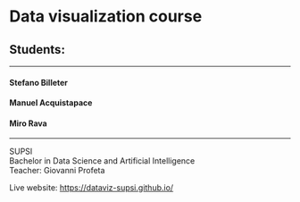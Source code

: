 # Data visualization course
## Students: 
***
#### Stefano Billeter
#### Manuel Acquistapace
#### Miro Rava
***
SUPSI  
Bachelor in Data Science and Artificial Intelligence <br>
Teacher: Giovanni Profeta

Live website: https://dataviz-supsi.github.io/